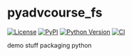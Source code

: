 # pyadvcourse_fs

[![License](https://img.shields.io/pypi/l/pyadvcourse_fs.svg?color=green)](https://github.com/schlichta/pyadvcourse_fs/raw/main/LICENSE)
[![PyPI](https://img.shields.io/pypi/v/pyadvcourse_fs.svg?color=green)](https://pypi.org/project/pyadvcourse_fs)
[![Python Version](https://img.shields.io/pypi/pyversions/pyadvcourse_fs.svg?color=green)](https://python.org)
[![CI](https://github.com/schlichta/pyadvcourse_fs/actions/workflows/ci.yml/badge.svg)](https://github.com/schlichta/pyadvcourse_fs/actions/workflows/ci.yml)

demo stuff packaging python

